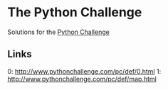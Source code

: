 # The Python Challenge

Solutions for the [Python Challenge](http://www.pythonchallenge.com/)

## Links

0: http://www.pythonchallenge.com/pc/def/0.html
1: http://www.pythonchallenge.com/pc/def/map.html
